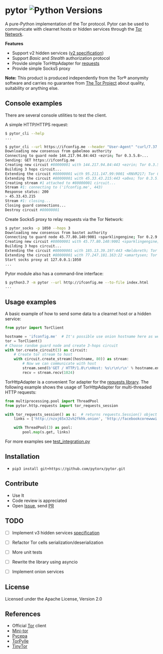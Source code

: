 pytor ![Python Versions]
=====

A pure-Python implementation of the Tor protocol.
Pytor can be used to communicate with clearnet hosts or hidden services through the [Tor Network](https://torproject.org/about/overview.html). 

**Features**
- Support v2 hidden services ([v2 specification](https://gitweb.torproject.org/torspec.git/tree/rend-spec-v2.txt))
- Support *Basic* and *Stealth* authorization protocol
- Provide simple TorHttpAdapter for [requests](https://2.python-requests.org)
- Provide simple Socks5 proxy

**Note:** This product is produced independently from the Tor® anonymity software and carries no guarantee from [The Tor Project](https://www.torproject.org/) about quality, suitability or anything else.

Console examples
-----------
There are several console utilities to test the client.

A simple HTTP/HTTPS request:
```bash
$ pytor_cli --help
...

$ pytor_cli --url https://ifconfig.me --header "User-Agent" "curl/7.37.0"
Downloading new consensus from gabelmoo authority
Connecting to guard node 144.217.94.84:443 <ezrin; Tor 0.3.5.8>...
Sending: GET https://ifconfig.me
Creating new circuit #80000001 with 144.217.94.84:443 <ezrin; Tor 0.3.5.8> router...
Building 3 hops circuit...
Extending the circuit #80000001 with 95.211.147.99:9001 <RNVR217; Tor 0.3.5.7>...
Extending the circuit #80000001 with 45.33.43.215:443 <a0xo; Tor 0.3.5.8>...
Creating stream #1 attached to #80000001 circuit...
Stream #1: connecting to ('ifconfig.me', 443)
Response status: 200
> 45.33.43.215
Stream #1: closing...
Closing guard connections...
Destroy circuit #80000001
```

Create Socks5 proxy to relay requests via the Tor Network:
```bash
$ pytor_socks -p 1050 --hops 3
Downloading new consensus from bastet authority
Connecting to guard node 45.77.80.140:9001 <sparklingengine; Tor 0.2.9.11>...
Creating new circuit #80000001 with 45.77.80.140:9001 <sparklingengine; Tor 0.2.9.11> router...
Building 3 hops circuit...
Extending the circuit #80000001 with 185.13.39.197:443 <Neldoreth; Tor 0.3.5.8>...
Extending the circuit #80000001 with 77.247.181.163:22 <amartysen; Tor 0.3.5.8>...
Start socks proxy at 127.0.0.1:1050
...
```

Pytor module also has a command-line interface:

```bash
$ python3.7 -m pytor --url http://ifconfig.me --to-file index.html
...
```

Usage examples 
-----------

A basic example of how to send some data to a clearnet host or a hidden service:
```python
from pytor import TorClient

hostname = 'ifconfig.me'  # It's possible use onion hostname here as well
tor = TorClient()
# Choose random guard node and create 3-hops circuit
with tor.create_circuit(3) as circuit:
    # Create tor stream to host
    with circuit.create_stream((hostname, 80)) as stream:
        # Now we can communicate with host
        stream.send(b'GET / HTTP/1.0\r\nHost: %s\r\n\r\n' % hostname.encode())
        recv = stream.recv(1024)
```

TorHttpAdapter is a convenient Tor adapter for the [requests library](https://2.python-requests.org/en/master/user/advanced/#transport-adapters).
The following example shows the usage of TorHttpAdapter for multi-threaded HTTP requests:
```python
from multiprocessing.pool import ThreadPool
from pytor.http.requests import tor_requests_session

with tor_requests_session() as s:  # returns requests.Session() object
    links = ['http://nzxj65x32vh2fkhk.onion', 'http://facebookcorewwwi.onion'] * 2

    with ThreadPool(3) as pool:
        pool.map(s.get, links)

```

For more examples see [test_integration.py](https://github.com/pytorx/pytor/tests/integration/test_integration.py)


Installation
------------
* `pip3 install git+https://github.com/pytorx/pytor.git`


Contribute
----------
* Use It
* Code review is appreciated
* Open [Issue], send [PR]


TODO
----
- [ ] Implement v3 hidden services [specification](https://gitweb.torproject.org/torspec.git/tree/rend-spec-v3.txt)
- [ ] Refactor Tor cells serialization/deserialization
- [ ] More unit tests
- [ ] Rewrite the library using asyncio
- [ ] Implement onion services


License
-------
Licensed under the Apache License, Version 2.0


References
----------
- Official [Tor](https://gitweb.torproject.org/tor.git/) client
- [Mini-tor](https://github.com/wbenny/mini-tor)
- [Pycepa](https://github.com/pycepa/pycepa)
- [TorPylle](https://github.com/cea-sec/TorPylle)
- [TinyTor](https://github.com/Marten4n6/TinyTor)


[Python Versions]:      https://img.shields.io/badge/python-3.6,%203.7-blue.svg
[Issue]:                https://github.com/pytorx/pytor/issues
[PR]:                   https://github.com/pytorx/pytor/pulls
